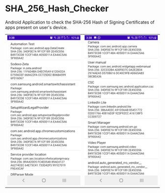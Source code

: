 # SHA_256_Hash_Checker
Android Application to check the SHA-256 Hash of Signing Certificates of apps present on user's device.

<table>
  <tr>
    <td><img src="screenshots/ss_1.jpg" width=270></td>
    <td><img src="screenshots/ss2.jpg" width=270></td>
  </tr>
 </table>



